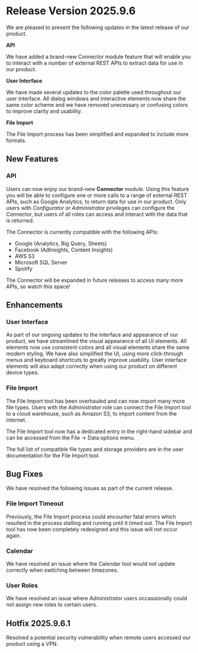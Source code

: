 <!-- This is an example of how I have written release notes in previous roles. Each team I have worked with had their own processes and preferences, this is only one example. -->

# Release Version 2025.9.6

We are pleased to present the following updates in the latest release of our product.

**API**

We have added a brand-new Connector module feature that will enable you to interact with a number of external REST APIs to extract data for use in our product.

**User Interface**

We have made several updates to the color palette used throughout our user interface. All dialog windows and interactive elements now share the same color scheme and we have removed unecessary or confusing colors to improve clarity and usability.

**File Import**

The File Import process has been simplified and expanded to include more formats.

## New Features

### API

Users can now enjoy our brand-new **Connector** module. Using this feature you will be able to configure one or more calls to a range of external REST APIs, such as Google Analytics, to return data for use in our product. Only users with *Configurator* or *Administrator* privileges can configure the Connector, but users of all roles can access and interact with the data that is returned.

The Connector is currently compatible with the following APIs:

- Google (Analytics, Big Query, Sheets)
- Facebook (AdInsights, Content Insights)
- AWS S3
- Microsoft SQL Server
- Spotify

The Connector will be expanded in future releases to access many more APIs, so watch this space!

## Enhancements

### User Interface

As part of our ongoing updates to the interface and appearance of our product, we have streamlined the visual appearance of all UI elements. All elements now use consistent colors and all visual elements share the same modern styling. We have also simplified the UI, using more click-through menus and keyboard shortcuts to greatly improve usability. User interface elements will also adapt correctly when using our product on different device types.

### File Import

The File Import tool has been overhauled and can now import many more file types. Users with the *Administrator* role can connect the File Import tool to a cloud warehouse, such as Amazon S3, to import content from the internet.

The File Import tool now has a dedicated entry in the right-hand sidebar and can be accessed from the File -> Data options menu.

The full list of compatible file types and storage providers are in the user documentation for the File Import tool.

## Bug Fixes

We have resolved the following issues as part of the current release.

### File Import Timeout

Previously, the File Import process could encounter fatal errors which resulted in the process stalling and running until it timed out. The File Import tool has now been completely redesigned and this issue will not occur again.

### Calendar

We have resolved an issue where the Calendar tool would not update correctly when switching between timezones.

### User Roles

We have resolved an issue where *Administrator* users occassionally could not assign new roles to certain users.

## Hotfix 2025.9.6.1

Resolved a potential security vulnerability when remote users accessed our product using a VPN.
